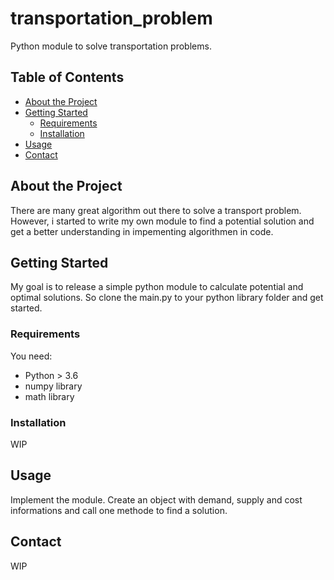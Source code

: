 # transportation_problem
Python module to solve transportation problems.

## Table of Contents
* [About the Project](#about-the-project)
* [Getting Started](#getting-started)
  * [Requirements](#requirements)
  * [Installation](#installation)
* [Usage](#usage)
* [Contact](#contact)

## About the Project

There are many great algorithm out there to solve a transport problem.
However, i started to write my own module to find a potential solution and get a better understanding in impementing
algorithmen in code.

## Getting Started

My goal is to release a simple python module to calculate potential and optimal solutions. So clone the main.py to
your python library folder and get started.

### Requirements

You need:
* Python > 3.6
* numpy library
* math library

### Installation
WIP

## Usage
Implement the module. Create an object with demand, supply and cost informations and call one methode to find a solution.


## Contact
WIP
